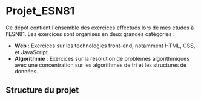# Projet_ESN81

Ce dépôt contient l'ensemble des exercices effectués lors de mes études à l'ESN81. Les exercices sont organisés en deux grandes catégories :

- **Web** : Exercices sur les technologies front-end, notamment HTML, CSS, et JavaScript.
- **Algorithmie** : Exercices sur la résolution de problèmes algorithmiques avec une concentration sur les algorithmes de tri et les structures de données.

## Structure du projet

